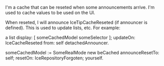 I'm a cache that can be reseted when some announcements arrive. 
I'm used to cache values to be used on the UI. 

When reseted, I will announce IceTipCacheReseted (if announcer is defined). This is used to update lists, etc. For example: 

a list 
	display: [ someCachedModel someSelector ];
	updateOn: IceCacheReseted from: self detachedAnnouncer.

someCachedModel := SomeRealMode new beCached
	announceResetTo: self;
	resetOn: IceRepositoryForgoten;
	yourself.

